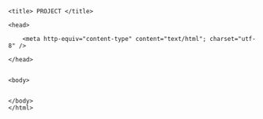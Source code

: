  <!DOCTYPE html>
 <html>
	
	<title> PROJECT </title>
	
	<head>
	
		<meta http-equiv="content-type" content="text/html"; charset="utf-8" />
		 
	</head>
			  
			 
	<body>
    
    
    </body>
    </html>
    
			 